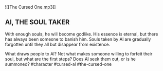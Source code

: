 ![[The Cursed One.mp3]]
## Al, THE SOUL TAKER
With enough souls, he will become godlike. His essence is eternal, but there has always been someone to banish him. Souls taken by Al are gradually forgotten until they all but disappear from existence.

What draws people to Al? Not what makes someone willing to forfeit their soul, but what are the first steps? Does Al seek them out, or is he summoned?
#character #cursed-al #the-cursed-one